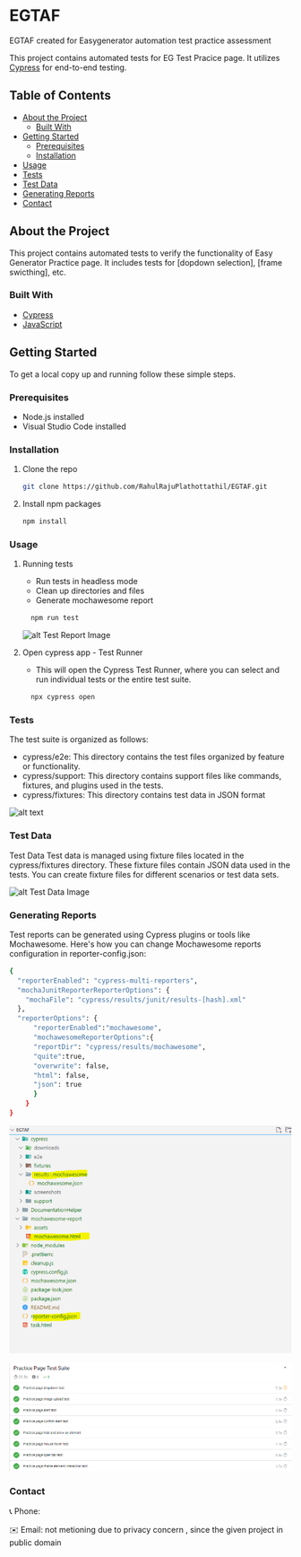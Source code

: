 # EGTAF
EGTAF created for Easygenerator automation test practice assessment


This project contains automated tests for EG Test Pracice page. It utilizes [Cypress](https://www.cypress.io/) for end-to-end testing.

## Table of Contents

- [About the Project](#about-the-project)
  - [Built With](#built-with)
- [Getting Started](#getting-started)
  - [Prerequisites](#prerequisites)
  - [Installation](#installation)
- [Usage](#usage)
- [Tests](#tests)
- [Test Data](#test-data)
- [Generating Reports](#generating-reports)
- [Contact](#contact)

## About the Project

This project contains automated tests to verify the functionality of Easy Generator Practice page. It includes tests for [dopdown selection], [frame swicthing], etc.

### Built With

- [Cypress](https://www.cypress.io/)
- [JavaScript](https://www.javascript.com/)

## Getting Started

To get a local copy up and running follow these simple steps.

### Prerequisites

- Node.js installed
- Visual Studio Code installed

### Installation

1. Clone the repo
   ```sh
   git clone https://github.com/RahulRajuPlathottathil/EGTAF.git
2. Install npm packages
   ```sh
   npm install

### Usage

1. Running tests 

   - Run tests in headless mode
   - Clean up directories and files
   - Generate mochawesome report
   ```sh
     npm run test
   ```
   ![alt Test Report Image](EGTAF\DocumentationHelper\RunScript.PNG "Run Script")
2. Open cypress app - Test Runner 
    - This will open the Cypress Test Runner, where you can select and run individual tests or the entire test suite.
   ```sh
     npx cypress open
   
### Tests
The test suite is organized as follows:

* cypress/e2e: This directory contains the test files organized by feature or functionality.
* cypress/support: This directory contains support files like commands, fixtures, and plugins used in the tests.
* cypress/fixtures: This directory contains test data in JSON format
 
![alt text](DocumentationHelper\TestStructure.PNG "Test Structure View")

### Test Data
Test Data
Test data is managed using fixture files located in the cypress/fixtures directory. These fixture files contain JSON data used in the tests. You can create fixture files for different scenarios or test data sets.

![alt Test Data Image](DocumentationHelper\TestData.PNG "Test Data View")

### Generating Reports
Test reports can be generated using Cypress plugins or tools like Mochawesome. Here's how you can change Mochawesome reports configuration in reporter-config.json:

  ``` sh
  {
    "reporterEnabled": "cypress-multi-reporters",
    "mochaJunitReporterReporterOptions": {
      "mochaFile": "cypress/results/junit/results-[hash].xml"
    },
    "reporterOptions": {
        "reporterEnabled":"mochawesome",
        "mochawesomeReporterOptions":{
        "reportDir": "cypress/results/mochawesome",
        "quite":true,
        "overwrite": false,
        "html": false,
        "json": true
        }
      }   
}
```
![alt Test Report Image](DocumentationHelper\ReportStructure.PNG "Report View and Configuration")

![alt Test Report Image](DocumentationHelper\mocha_multiple_TestReport.PNG "html report")

### Contact

📞 Phone: 

✉️ Email: not metioning due to privacy concern , since the given project in public domain
